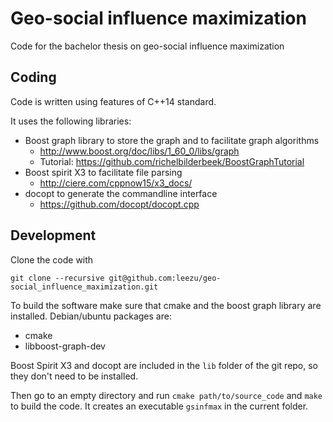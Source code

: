 # Geo-social influence maximization
Code for the bachelor thesis on geo-social influence maximization


## Coding
Code is written using features of C++14 standard.

It uses the following libraries:
- Boost graph library to store the graph and to facilitate graph algorithms
	- http://www.boost.org/doc/libs/1_60_0/libs/graph
	- Tutorial: https://github.com/richelbilderbeek/BoostGraphTutorial
- Boost spirit X3 to facilitate file parsing
	- http://ciere.com/cppnow15/x3_docs/
- docopt to generate the commandline interface
	- https://github.com/docopt/docopt.cpp


## Development
Clone the code with

    git clone --recursive git@github.com:leezu/geo-social_influence_maximization.git

To build the software make sure that cmake and the boost graph library are installed.
Debian/ubuntu packages are:
- cmake
- libboost-graph-dev

Boost Spirit X3 and docopt are included in the `lib` folder of the git repo, so they don't need to be installed.

Then go to an empty directory and run `cmake path/to/source_code` and `make` to build the code.
It creates an executable `gsinfmax` in the current folder.
